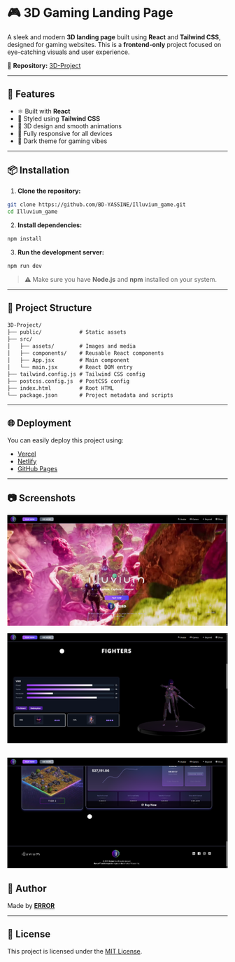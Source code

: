 # 🎮 3D Gaming Landing Page

A sleek and modern **3D landing page** built using **React** and **Tailwind CSS**, designed for gaming websites. This is a **frontend-only** project focused on eye-catching visuals and user experience.

🔗 **Repository:** [3D-Project](https://github.com/BD-YASSINE/3D-Project)

---

## 🚀 Features

- ⚛️ Built with **React**
- 🎨 Styled using **Tailwind CSS**
- 🧊 3D design and smooth animations
- 📱 Fully responsive for all devices
- 🌙 Dark theme for gaming vibes

---

## 📦 Installation

1. **Clone the repository:**

```bash
git clone https://github.com/BD-YASSINE/Illuvium_game.git
cd Illuvium_game
```

2. **Install dependencies:**

```bash
npm install
```

3. **Run the development server:**

```bash
npm run dev
```

> ⚠️ Make sure you have **Node.js** and **npm** installed on your system.

---

## 📁 Project Structure

```
3D-Project/
├── public/            # Static assets
├── src/
│   ├── assets/        # Images and media
│   ├── components/    # Reusable React components
│   ├── App.jsx        # Main component
│   └── main.jsx       # React DOM entry
├── tailwind.config.js # Tailwind CSS config
├── postcss.config.js  # PostCSS config
├── index.html         # Root HTML
└── package.json       # Project metadata and scripts
```

---

## 🌐 Deployment

You can easily deploy this project using:

- [Vercel](https://vercel.com/)
- [Netlify](https://netlify.com/)
- [GitHub Pages](https://pages.github.com/)

---

## 📷 Screenshots

![Landing Page Preview](/public/screenshots/Capture%20d’écran%202025-07-09%20172114.png)

![main page](/public/screenshots/Capture%20d’écran%202025-07-09%20172136.png)

![footer](/public/screenshots/Capture%20d’écran%202025-07-09%20172224.png)
---

## 👤 Author

Made by [**ERROR**](https://github.com/BD-YASSINE)

---

## 📄 License

This project is licensed under the [MIT License](LICENSE).
